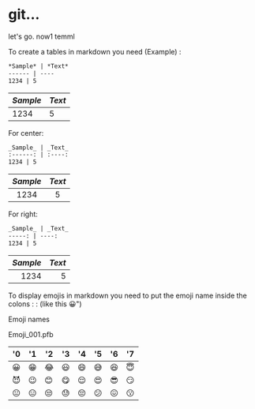 # git...
let's go. now1 temml

To create a tables in markdown you need (Example) :
````markdown
*Sample* | *Text*
------ | ----
1234 | 5
````

_Sample_ | _Text_
------ | ----
1234 | 5

For center:
````markdown
_Sample_ | _Text_
:------: | :----:
1234 | 5
````

_Sample_ | _Text_
:------: | :----:
1234 | 5

For right:
````markdown
_Sample_ | _Text_
-----: | ----:
1234 | 5
````

_Sample_ | _Text_
------: | ----:
1234 | 5

To display emojis in markdown you need to put the emoji name inside the colons \: \: (like this :grinning:")

Emoji names

Emoji_001.pfb

\'0 | \'1 | \'2 | \'3 | \'4 | \'5 | \'6 | \'7 |
--- | --- | --- | --- | --- | ---| ---|-|
:grinning: | :grin: | :joy: | :smiley: | :smile: | :sweat_smile: | :laughing: | :innocent: |
:smiling_imp:|:wink:| :blush: | :yum: | :relieved:| :heart_eyes: | :sunglasses: | :smirk: |
:neutral_face: | :expressionless: | :unamused: | :sweat: | :pensive: | :confused: | :confounded: | :kissing:|
